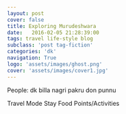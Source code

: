 ```yaml
---
layout: post
cover: false
title: Exploring Murudeshwara
date:   2016-02-05 21:28:39:00
tags: travel life-style blog
subclass: 'post tag-fiction'
categories: 'dk'
navigation: True
logo: 'assets/images/ghost.png'
cover: 'assets/images/cover1.jpg'
---
```

People:
dk
billa
nagri
pakru
don
punnu


Travel Mode
Stay
Food
Points/Activities
